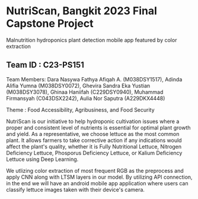 # NutriScan, Bangkit 2023 Final Capstone Project
Malnutrition hydroponics plant detection mobile app featured by color extraction

## Team ID : C23-PS151
Team Members: Dara Nasywa Fathya Afiqah A. (M038DSY1517), Adinda Alifia Yumna (M038DSY0072), Ghevira Sandra Eka Yustian (M038DSY3078), Ghinaa Haniifah (C229DSY0940), Muhammad Firmansyah (C043DSX2242), Aulia Nor Saputra (A229DKX4448)

Theme : Food Accessibility, Agribusiness, and Food Security

NutriScan is our initiative to help hydroponic cultivation issues where a proper and consistent level of nutrients is essential for optimal plant growth and yield. As a representative, we choose lettuce as the most common plant. It allows farmers to take corrective action if any indications would affect the plant's quality, whether it is Fully Nutritional Lettuce, Nitrogen Deficiency Lettuce, Phosporus Deficiency Lettuce, or Kalium Deficiency Lettuce using Deep Learning. 

We utlizing color extraction of most frequent RGB as the preprocess and apply CNN along with LTSM layers in our model. By utilizing API connection, in the end we will have an android mobile app application where users can classify lettuce images taken with their device's camera.
